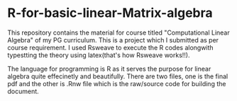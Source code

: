 # R-for-basic-linear-Matrix-algebra
This repository contains the material for course titled "Computational Linear Algebra" of my PG curriculum. 
This is a project which I submitted as per course requirement. I used Rsweave to execute the R codes alongwith typestting the theory using latex(that's how Rsweave works!!).

The language for programming is R as it serves the purpose for linear algebra quite effecinetly and beautifully.
There are two files, one is the final pdf and the other is .Rnw file which is the raw/source code for building the document.
